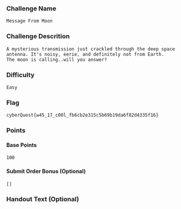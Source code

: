 ### Challenge Name
```
Message From Moon
```

### Challenge Descrition
```
A mysterious transmission just crackled through the deep space antenna. It's noisy, eerie, and definitely not from Earth.
The moon is calling..will you answer?
```

### Difficulty
```
Easy
```

### Flag
```
cyberQuest{w45_17_c00l_fb6cb2e315c5b69b19da6f82d4335f16}
```

### Points
#### Base Points
```
100
```

#### Submit Order Bonus (Optional)
```
[]
```

### Handout Text (Optional)
```
```
